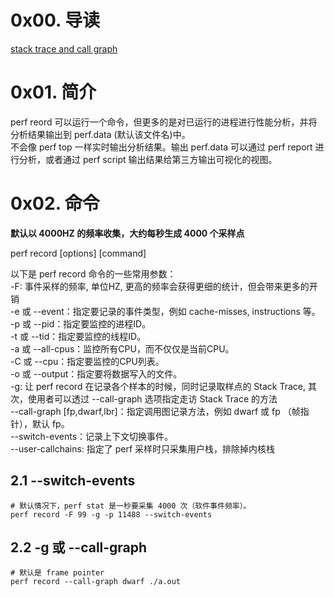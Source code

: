 # 0x00. 导读

[stack trace and call graph](../basics/symbol_record.md)

# 0x01. 简介

perf reord 可以运行一个命令，但更多的是对已运行的进程进行性能分析，并将分析结果输出到 perf.data (默认该文件名)中。  
不会像 perf top 一样实时输出分析结果。输出 perf.data 可以通过 perf report 进行分析，或者通过 perf script 输出结果给第三方输出可视化的视图。

# 0x02. 命令

**默认以 4000HZ 的频率收集，大约每秒生成 4000 个采样点**

perf record [options] [command]

以下是 perf record 命令的一些常用参数：    
-F: 事件采样的频率, 单位HZ, 更高的频率会获得更细的统计，但会带来更多的开销  
-e 或 --event：指定要记录的事件类型，例如 cache-misses, instructions 等。  
-p 或 --pid：指定要监控的进程ID。  
-t 或 --tid：指定要监控的线程ID。  
-a 或 --all-cpus：监控所有CPU，而不仅仅是当前CPU。  
-C 或 --cpu：指定要监控的CPU列表。  
-o 或 --output：指定要将数据写入的文件。  
-g: 让 perf record 在记录各个样本的时候，同时记录取样点的 Stack Trace, 其次，使用者可以透过 --call-graph 选项指定走访 Stack Trace 的方法  
--call-graph [fp,dwarf,lbr]：指定调用图记录方法，例如 dwarf 或 fp （帧指针），默认 fp。  
--switch-events：记录上下文切换事件。  
--user-callchains: 指定了 perf 采样时只采集用户栈，排除掉内核栈

## 2.1 --switch-events

```
# 默认情况下，perf stat 是一秒要采集 4000 次（软件事件频率）。
perf record -F 99 -g -p 11488 --switch-events
```

## 2.2 -g 或 --call-graph
```
# 默认是 frame pointer
perf record --call-graph dwarf ./a.out
```
